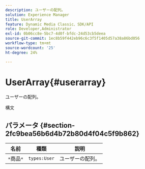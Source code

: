 ```yaml
---
description: ユーザーの配列。
solution: Experience Manager
title: UserArray
feature: Dynamic Media Classic、SDK/API
role: Developer,Administrator
exl-id: 0b06cc8e-5bc7-4d0f-bfdc-24d53cb5deea
source-git-commit: 1ec8b59f442eb96c6c3f5f1405d57a38a86bd056
workflow-type: tm+mt
source-wordcount: '25'
ht-degree: 24%

---
```


# UserArray{#userarray}

ユーザーの配列。

構文

## パラメータ {#section-2fc9bea56b6d4b72b80d4f04c5f9b862}

| 名前 | 種類 | 説明 |
|---|---|---|
| `*`商品`*` | `types:User` | ユーザーの配列。 |
